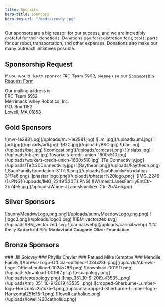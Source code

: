 ```yaml
---
title: Sponsors
hero-title: Sponsors
hero-img-url: "/media/rowdy.jpg"
---
```


Our sponsors are a big reason for our success, and we are incredibly grateful for their donations. Donations pay for registration fees, tools, parts for our robot, transportation, and other expenses. Donations also make our many outreach initiatives possible.

## Sponsorship Request

If you would like to sponsor FRC Team 5962, please use our [Sponsorship Request Form](https://docs.google.com/document/d/1uyhAb26nqWgYaaHQmjEV63Pm3g7mU7VQ0f5xBUOJ850/edit?usp=sharing)

Our mailing address is: <br>
FRC Team 5962<br>
Merrimack Valley Robotics, Inc.<br>
P.O. Box 1152<br>
Lowell, MA 01853<br>

<div class="divider"></div>

## Gold Sponsors

<div class="sponsor-pics" markdown="1">
![mvr-1e2981.jpg](/uploads/mvr-1e2981.jpg)
![uml.jpg](/uploads/uml.jpg)
![adi.jpg](/uploads/adi.jpg)
![BSC.jpg](/uploads/BSC.jpg)
![bae.jpg](/uploads/bae.jpg)
![comcast.png](/uploads/comcast.png)
![nblabs.jpg](/uploads/nblabs.jpg)
![workers-credit-union-1600x510.jpg](/uploads/workers-credit-union-1600x510.jpg)
![Te Connectivity.jpg](/uploads/Te%20Connectivity.jpg)
![Raytheon.png](/uploads/Raytheon.png)
![SaabFamilyFoundation-31f7a6.png](/uploads/SaabFamilyFoundation-31f7a6.png) 
![phastar logo.png](/uploads/phastar%20logo.png)
![IMG_2249 (1).PNG](/uploads/IMG_2249%20(1).PNG)
![WamesitLanesFamilyEntCtr-2b74e5.jpg](/uploads/WamesitLanesFamilyEntCtr-2b74e5.jpg)
</div>
<div class="divider"></div>

## Silver Sponsors

<div class="sponsor-pics" markdown="1">
![sunnyMeadowLogo,png.png](/uploads/sunnyMeadowLogo,png.png)
![logo3.png](/uploads/logo3.png)
![IBM_vectorized.svg](/uploads/IBM_vectorized.svg)
![carinal.webp](/uploads/carinal.webp)
### Emily Satterfield
### Madavi and Gaugarin Oliver Foundation 
</div>
<div class="divider"></div>

## Bronze Sponsors 

<div class="sponsor-pics" markdown="1">
### Jill Solovey
### Phyllis Crevier
### Pat and Mike Kempton
### Mendile Family
![Abrews-Logo-Official-outlined-1024x286.png](/uploads/Abrews-Logo-Official-outlined-1024x286.png)
![download-0019f7.png](/uploads/download-0019f7.png)
![escapology.png](/uploads/escapology.png)
![tmp_351_10-9-2019_43535_.png](/uploads/tmp_351_10-9-2019_43535_.png)
![cropped-Sherburne-Lumber-logo-Horizontal251x75-1.png](/uploads/cropped-Sherburne-Lumber-logo-Horizontal251x75-1.png)
![lowell catholiuc.png](/uploads/lowell%20catholiuc.png)
</div>
<div class="divider"></div>
<div class="pics-size-7" markdown="1">